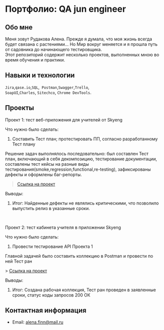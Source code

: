 # Портфолио: QA jun engineer 
## Обо мне 
Меня зовут Рудакова Алена. Прежде я думала, что моя жизнь всегда будет связана с растениями… Но Мир вокруг меняется и я прошла путь от садовника до начинающего тестировщика. <br>
Этот репозиторий содержит несколько проектов, выполненных мною во время обучения и практики.
<br>
## Навыки и технологии
``Jira``,``qase.io``,``SQL``,`` Postman``,``Swagger``,``Trello``, <br>
``SoapUI``,``Charles``, ``Sitechco``, ``Chrome DevTools``.
## Проекты
<p> Проект 1: тест веб-приложения для учителей от Skyeng</p>
<p>Что нужно было сделать:<p>
<ol>
  <li>Составить Тест план; протестировать ПП, согласно разработанному Тест плану</li>
</ol>
<p>Решение задач выполнялось последовательно: был составлен Тест план, включающий в себя декомпозицию, тестирование документации, составлены тест кейсы на разные виды тестирования(smoke,regression,functional,re-testing), зафиксированы дефекты и оформлены баг-репорты.<p>

> <a href="https://docs.google.com/document/d/1O1cwgzkf_gzfwNg0EZC1JgwcD44oCWI_skRKv7TwvPk/edit?usp=sharing">Ссылка на проект</a>
 
 <p>Выводы:<p>
<ol>
  
 <li>Итог: Найденные дефекты не являлись критическими, что позволило выпустить релиз в указанные сроки.</li>
</ol>
<br> 
<p> Проект 2: тест кабинета учителя в приложении Skyeng</p>
<p>Что нужно было сделать:<p>
<ol>
  <li>Провести тестирование API Проекта 1</li>
</ol>
<p>Главной задачей было составить коллекцию в Postman и провести по ней Тест ран<p>
>  <a href="https://docs.google.com/document/d/1SslnfIcE51Dlu03TX4RYUpwTwn4hAxf0LGRPOaittuU/edit?usp=sharing">Ссылка на проект</a>
  
 
 <p>Выводы:<p>
 <ol>
   
  <li>Итог: Создана рабочая коллекция, Тест ран проведен в заявленные сроки, статус коды запросов 200 ОК</li>
</ol>


## Контактная информация
- Email: alena.finn@mail.ru

